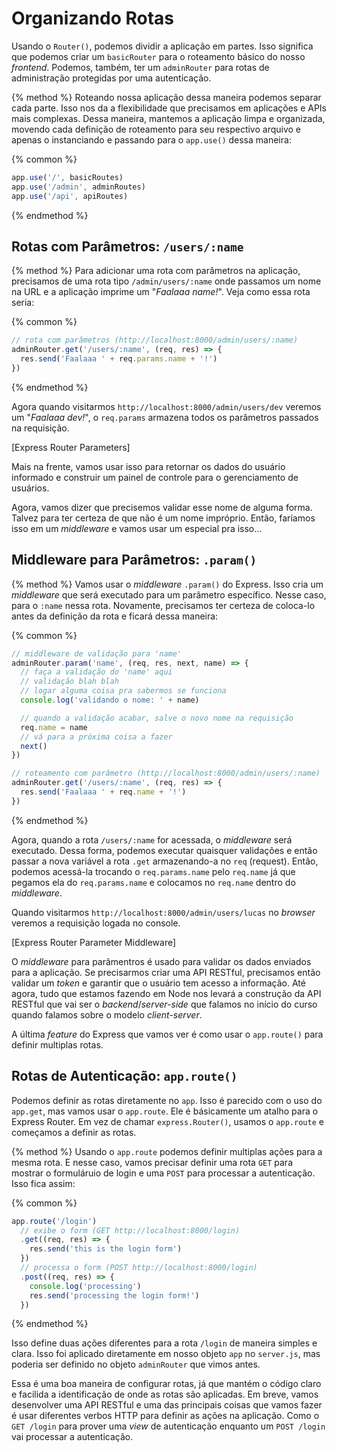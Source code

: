 # Organizando Rotas

Usando o ```Router()```, podemos dividir a aplicação em partes. Isso significa que podemos criar um ```basicRouter``` para o roteamento básico do nosso *frontend*. Podemos, também, ter um ```adminRouter``` para rotas de administração protegidas por uma autenticação.

{% method %}
Roteando nossa aplicação dessa maneira podemos separar cada parte. Isso nos da a flexibilidade que precisamos em aplicações e APIs mais complexas. Dessa maneira, mantemos a aplicação limpa e organizada, movendo cada definição de roteamento para seu respectivo arquivo e apenas o instanciando e passando para o ```app.use()``` dessa maneira:

{% common %}
```js
app.use('/', basicRoutes)
app.use('/admin', adminRoutes)
app.use('/api', apiRoutes)
```
{% endmethod %}

## Rotas com Parâmetros: ```/users/:name```

{% method %}
Para adicionar uma rota com parâmetros na aplicação, precisamos de uma rota tipo ```/admin/users/:name``` onde passamos um nome na URL e a aplicação imprime um "*Faalaaa name!*". Veja como essa rota seria:

{% common %}
```js
// rota com parâmetros (http://localhost:8000/admin/users/:name)
adminRouter.get('/users/:name', (req, res) => {
  res.send('Faalaaa ' + req.params.name + '!')
})
```
{% endmethod %}

Agora quando visitarmos ```http://localhost:8000/admin/users/dev``` veremos um "*Faalaaa dev!*", o ```req.params``` armazena todos os parâmetros passados na requisição.

[Express Router Parameters]

Mais na frente, vamos usar isso para retornar os dados do usuário informado e construir um painel de controle para o gerenciamento de usuários.

Agora, vamos dizer que precisemos validar esse nome de alguma forma. Talvez para ter certeza de que não é um nome impróprio. Então, faríamos isso em um *middleware* e vamos usar um especial pra isso...

## Middleware para Parâmetros: ```.param()```

{% method %}
Vamos usar o *middleware* ```.param()``` do Express. Isso cria um *middleware* que será executado para um parâmetro específico. Nesse caso, para o ```:name``` nessa rota. Novamente, precisamos ter certeza de coloca-lo antes da definição da rota e ficará dessa maneira:

{% common %}
```js
// middleware de validação para 'name'
adminRouter.param('name', (req, res, next, name) => {
  // faça a validação do 'name' aqui
  // validação blah blah
  // logar alguma coisa pra sabermos se funciona
  console.log('validando o nome: ' + name)

  // quando a validação acabar, salve o novo nome na requisição
  req.name = name
  // vá para a próxima coisa a fazer
  next()
})

// roteamento com parâmetro (http://localhost:8000/admin/users/:name)
adminRouter.get('/users/:name', (req, res) => {
  res.send('Faalaaa ' + req.name + '!')
})
```
{% endmethod %}

Agora, quando a rota ```/users/:name``` for acessada, o *middleware* será executado. Dessa forma, podemos executar quaisquer validações e então passar a nova variável a rota ```.get``` armazenando-a no ```req``` (request). Então, podemos acessá-la trocando o ```req.params.name``` pelo ```req.name``` já que pegamos ela do ```req.params.name``` e colocamos no ```req.name``` dentro do *middleware*.

Quando visitarmos ```http://localhost:8000/admin/users/lucas``` no *browser* veremos a requisição logada no console.

[Express Router Parameter Middleware]

O *middleware* para parâmentros é usado para validar os dados enviados para a aplicação. Se precisarmos criar uma API RESTful, precisamos então validar um *token* e garantir que o usuário tem acesso a informação. Até agora, tudo que estamos fazendo em Node nos levará a construção da API RESTful que vai ser o *backend*/*server-side* que falamos no início do curso quando falamos sobre o modelo *client-server*.

A última *feature* do Express que vamos ver é como usar o ```app.route()``` para definir multiplas rotas.

## Rotas de Autenticação: ```app.route()```

Podemos definir as rotas diretamente no ```app```. Isso é parecido com o uso do ```app.get```, mas vamos usar o ```app.route```. Ele é básicamente um atalho para o Express Router. Em vez de chamar ```express.Router()```, usamos o ```app.route``` e começamos a definir as rotas.

{% method %}
Usando o ```app.route``` podemos definir multiplas ações para a mesma rota. E nesse caso, vamos precisar definir uma rota ```GET``` para mostrar o formuláruio de login e uma ```POST``` para processar a autenticação. Isso fica assim:

{% common %}
```js
app.route('/login')
  // exibe o form (GET http://localhost:8000/login)
  .get((req, res) => {
    res.send('this is the login form')
  })
  // processa o form (POST http://localhost:8000/login)
  .post((req, res) => {
    console.log('processing')
    res.send('processing the login form!')
  })
```
{% endmethod %}

Isso define duas ações diferentes para a rota ```/login``` de maneira simples e clara. Isso foi aplicado diretamente em nosso objeto ```app``` no ```server.js```, mas poderia ser definido no objeto ```adminRouter``` que vimos antes.

Essa é uma boa maneira de configurar rotas, já que mantém o código claro e facilida a identificação de onde as rotas são aplicadas. Em breve, vamos desenvolver uma API RESTful e uma das principais coisas que vamos fazer é usar diferentes verbos HTTP para definir as ações na aplicação. Como o ```GET /login``` para prover uma *view* de autenticação enquanto um ```POST /login``` vai processar a autenticação.
